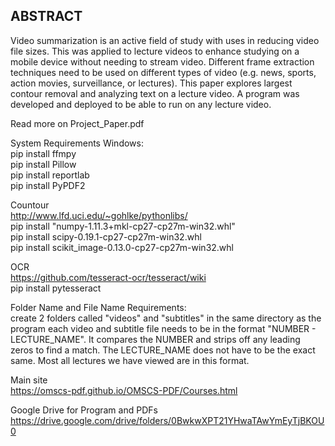 ## ABSTRACT
Video summarization is an active field of study with uses in reducing video file sizes. This was applied to lecture videos
to enhance studying on a mobile device without needing to stream video. Different frame extraction techniques need to be
used on different types of video (e.g. news, sports, action movies, surveillance, or lectures). This paper explores largest
contour removal and analyzing text on a lecture video. A program was developed and deployed to be able to run on any
lecture video.

Read more on Project_Paper.pdf

System Requirements Windows:  
pip install ffmpy  
pip install Pillow  
pip install reportlab  
pip install PyPDF2  

Countour  
http://www.lfd.uci.edu/~gohlke/pythonlibs/  
pip install "numpy-1.11.3+mkl-cp27-cp27m-win32.whl"  
pip install scipy-0.19.1-cp27-cp27m-win32.whl  
pip install  scikit_image-0.13.0-cp27-cp27m-win32.whl  

OCR  
https://github.com/tesseract-ocr/tesseract/wiki  
pip install pytesseract  

Folder Name and File Name Requirements:  
create 2 folders called "videos" and "subtitles" in the same directory as the program
each video and subtitle file needs to be in the format "NUMBER - LECTURE_NAME".  It compares the NUMBER and strips off any leading zeros to find a match.  The LECTURE_NAME does not have to be the exact same.  Most all lectures we have viewed are in this format.  

Main site  
https://omscs-pdf.github.io/OMSCS-PDF/Courses.html

Google Drive for Program and PDFs  
https://drive.google.com/drive/folders/0BwkwXPT21YHwaTAwYmEyTjBKOU0
